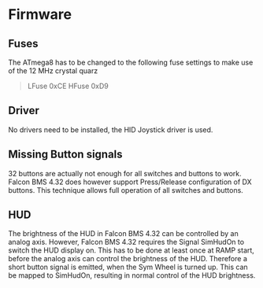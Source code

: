 # Firmware #

## Fuses ##
The ATmega8 has to be changed to the following fuse settings to make use of the 12 MHz crystal quarz
> LFuse 0xCE
> HFuse 0xD9

## Driver ##
No drivers need to be installed, the HID Joystick driver is used.

## Missing Button signals ##
32 buttons are actually not enough for all switches and buttons to work.
Falcon BMS 4.32 does however support Press/Release configuration of DX buttons. This technique allows full operation of all switches and buttons.

## HUD ##
The brightness of the HUD in Falcon BMS 4.32 can be controlled by an analog axis.
However, Falcon BMS 4.32 requires the Signal SimHudOn to switch the HUD display on.
This has to be done at least once at RAMP start, before the analog axis can control the brightness of the HUD.
Therefore a short button signal is emitted, when the Sym Wheel is turned up. This can be mapped to SimHudOn, resulting in normal control of the HUD brightness.
